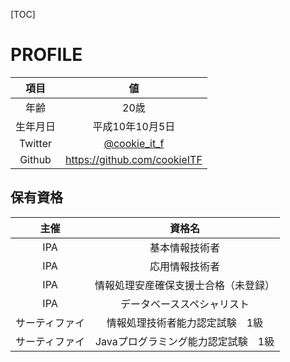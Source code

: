 [TOC]

# PROFILE
|   項目   |                       値                        |
| :------: | :---------------------------------------------: |
|   年齢   |                      20歳                       |
| 生年月日 |                 平成10年10月5日                 |
| Twitter  | [@cookie_it_f](https://twitter.com/cookie_it_f) |
|  Github  |          https://github.com/cookieITF           |

## 保有資格

|      主催      |                資格名                |
| :------------: | :----------------------------------: |
|      IPA       |            基本情報技術者            |
|      IPA       |            応用情報技術者            |
|      IPA       | 情報処理安産確保支援士合格（未登録） |
|      IPA       |      データベーススペシャリスト      |
| サーティファイ |   情報処理技術者能力認定試験　1級    |
| サーティファイ | Javaプログラミング能力認定試験　1級  |




